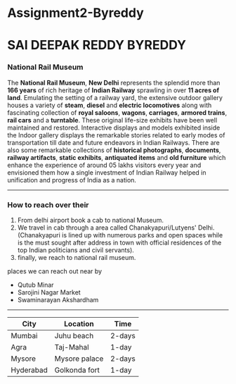 # Assignment2-Byreddy
# SAI DEEPAK REDDY BYREDDY
### National Rail Museum

The **National Rail Museum**, **New Delhi** represents the splendid more than **166 years** of rich heritage of **Indian Railway** sprawling in over **11 acres of land**. Emulating the setting of a railway yard, the extensive outdoor gallery houses a variety of **steam**, **diesel** and **electric locomotives** along with fascinating collection of **royal saloons**, **wagons**, **carriages**, **armored trains**, **rail cars** and a **turntable**. These original life-size exhibits have been well maintained and restored. Interactive displays and models exhibited inside the Indoor gallery displays the remarkable stories related to early modes of transportation till date and future endeavors in Indian Railways. There are also some remarkable collections of **historical photographs**, **documents**, **railway artifacts**, **static exhibits**, **antiquated items** and **old furniture** which enhance the experience of around 05 lakhs visitors every year and envisioned them how a single investment of Indian Railway helped in unification and progress of India as a nation.

---
### How to reach over their
 1. From delhi airport book a cab to national Museum.
 1. We travel in cab through a area called Chanakyapuri/Lutyens' Delhi. (Chanakyapuri is lined up with numerous parks and open spaces while is the must sought after address in town with official residences of the top Indian politicians and civil servants).
 1. finally, we reach to national rail museum.

places we can reach out near by

* Qutub Minar
* Sarojini Nagar Market
* Swaminarayan Akshardham

---

| City | Location | Time | 
|------|----------|------|
| Mumbai | Juhu beach | 2-days |
| Agra | Taj-Mahal | 1-day |
| Mysore | Mysore palace | 2-days |
| Hyderabad | Golkonda fort | 1-day |




